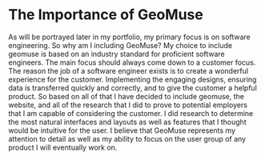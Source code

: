 # The Importance of GeoMuse

As will be portrayed later in my portfolio, my primary focus is on software engineering. So why am I including GeoMuse? My choice to include geomuse is based on an industry standard for proficient software engineers. The main focus should always come down to a customer focus. The reason the job of a software engineer exists is to create a wonderful experience for the customer. Implementing the engaging designs, ensuring data is transferred quickly and correctly, and to give the customer a helpful product. So based on all of that I have decided to include geomuse, the website, and all of the research that I did to prove to potential employers that I am capable of considering the customer. I did research to determine the most natural interfaces and layouts as well as features that I thought would be intuitive for the user. I believe that GeoMuse represents my attention to detail as well as my ability to focus on the user group of any product I will eventually work on. 
